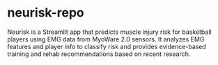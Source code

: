 # neurisk-repo
Neurisk is a Streamlit app that predicts muscle injury risk for basketball players using EMG data from MyoWare 2.0 sensors. It analyzes EMG features and player info to classify risk and provides evidence-based training and rehab recommendations based on recent research.
